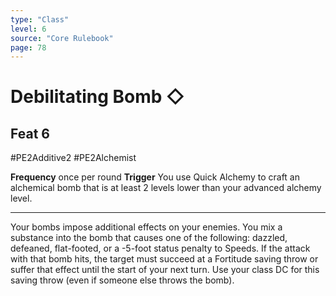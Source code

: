 ```yaml
---
type: "Class"
level: 6
source: "Core Rulebook"
page: 78
---
```

# Debilitating Bomb ◇
## Feat 6
#PE2Additive2  #PE2Alchemist

**Frequency** once per round
**Trigger** You use Quick Alchemy to craft an alchemical bomb that is at least 2 levels lower than your advanced alchemy level.

---
Your bombs impose additional effects on your enemies. You mix a substance into the bomb that causes one of the following: dazzled, defeaned, flat-footed, or a -5-foot status penalty to Speeds. If the attack with that bomb hits, the target must succeed at a Fortitude saving throw or suffer that effect until the start of your next turn. Use your class DC for this saving throw (even if someone else throws the bomb).
